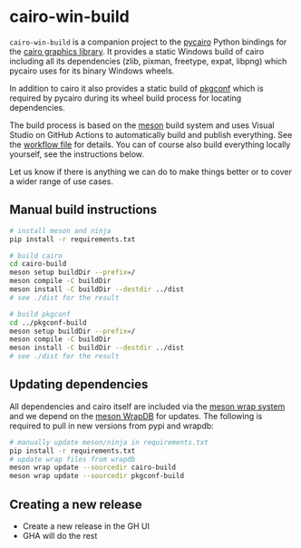 # cairo-win-build

`cairo-win-build` is a companion project to the
[pycairo](https://github.com/pygobject/pycairo) Python bindings for the
[cairo graphics library](https://www.cairographics.org/). It provides a static
Windows build of cairo including all its dependencies (zlib, pixman, freetype,
expat, libpng) which pycairo uses for its binary Windows wheels.

In addition to cairo it also provides a static build of
[pkgconf](https://github.com/pkgconf/pkgconf) which is required by pycairo
during its wheel build process for locating dependencies.

The build process is based on the [meson](https://mesonbuild.com/) build system
and uses Visual Studio on GitHub Actions to automatically build and publish
everything. See the [workflow file](.github/workflows/main.yml) for details. You
can of course also build everything locally yourself, see the instructions
below.

Let us know if there is anything we can do to make things better or to cover a
wider range of use cases.

## Manual build instructions

```bash
# install meson and ninja
pip install -r requirements.txt

# build cairo
cd cairo-build
meson setup buildDir --prefix=/
meson compile -C buildDir
meson install -C buildDir --destdir ../dist
# see ./dist for the result

# build pkgconf
cd ../pkgconf-build
meson setup buildDir --prefix=/
meson compile -C buildDir
meson install -C buildDir --destdir ../dist
# see ./dist for the result
```

## Updating dependencies

All dependencies and cairo itself are included via the [meson wrap
system](https://mesonbuild.com/Wrap-dependency-system-manual.html) and we depend
on the [meson WrapDB](https://github.com/mesonbuild/wrapdb) for updates. The
following is required to pull in new versions from pypi and wrapdb:

```bash
# manually update meson/ninja in requirements.txt
pip install -r requirements.txt
# update wrap files from wrapdb
meson wrap update --sourcedir cairo-build
meson wrap update --sourcedir pkgconf-build
```

## Creating a new release

* Create a new release in the GH UI
* GHA will do the rest
